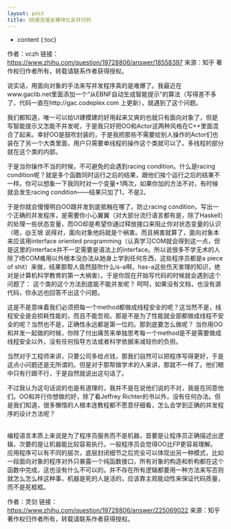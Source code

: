 ```yaml
---
layout: post
title: OO是否是反模块化反并行的
---
```


* content
{:toc}



作者：vczh
链接：https://www.zhihu.com/question/19728806/answer/18558397
来源：知乎
著作权归作者所有，转载请联系作者获得授权。

说实话，用面向对象的手法来写并发程序真的是难爆了。我最近在www.gaclib.net里面添加一个“从EBNF自动生成智能提示”的算法（写得差不多了，代码一直在http://gac.codeplex.com 上更新），就遇到了这个问题。

我们都知道，唯一可以给UI建模建的好用起来又爽的也就只有面向对象了，但是写智能提示又怎能不并发呢，于是我只好把OO和Actor这两种风格在C++里面混合了起来。幸好OO是鼓吹封装的，于是我把那些不需要给别人操作的Actor们也装在了另一个大类里面，用户只需要单线程的操作这个类就可以了。多线程的部分就在这个类的内部。

于是当你操作不当的时候，不可避免的会遇到racing condition。什么是racing condition呢？就是多个函数同时运行之后的结果，跟他们挨个运行之后的结果不一样。你可以想象一下我同时对一个变量+1两次，如果你加的方法不对，有时候就会发生racing condition——结果只加了1，不是2。

于是你就会慢慢明白OO跟并发到底抵触在哪了。防止racing condition，写出一个正确的并发程序，是需要你小心翼翼（对大部分流行语言都有是，除了Haskell）的处理一些状态变量，而OO却是希望你通过释放接口来阻止你对状态变量的认识（嗯，@王垠 说得对，面向对象他妈就是个祸害。而且祸害就算了，面向对象本来应该用interface oriented programming（认真学习COM就会得到这一点，但是这里的interface并不一定需要是语法上的interface。所以说很多不学无术的人除了喷COM难用以外根本没办法从她身上学到任何东西，这些程序员都是a piece of shit）来做，结果那帮人竟然鼓吹什么is-a啊，has-a这些伤天害理的知识，绝对是计算机科学教育的第一大祸害）。于是你现在开始写代码的时候就会遇到这个问题了：
这个类的这个方法到底能不能并发呢？
呵呵，如果没有文档，也没有源代码，你永远也回答不出这个问题。

这是不是意味着我们必须把每一个method都做成线程安全的呢？这当然不是，线程安全是会损耗性能的，而且不能忽视。那是不是为了性能就全部都做成线程不安全的呢？当然也不是，正确性永远都是第一位的。那到底要怎么做呢？
当你用OO和并发一起做的时候，你除了付出痛苦来单独思考每一个method是不是需要做成线程安全以外，没有任何指导方法或者科学依据来减轻你的负担。

当然对于工程师来讲，只要公司多给点钱，那我们自然可以把程序写得更好，于是这点小问题还是无所谓的。但是对于那帮做学术的人来讲，那就不一样了。他们眼中只有行跟不行，于是自然就说出这句话了。

不过我认为这句话说的也是有道理的，我并不是在说他们说的不对，我是在同意他们。OO和并行你想做的好，除了看Jeffrey Richter的书以外，没有任何办法。但是我们知道，很多懒惰的人根本连教程都不愿意仔细看，怎么会学到正确的并发程序的设计方法呢？

\
编程语言本质上来说是为了程序员服务而不是机器，首要是让程序员正确描述出逻辑，次要的是让机器能比较容易执行。一般程序员会觉得OO比FP更容易理解。
应用程序可以有不同的层次，底层封闭细节之后完全可以体现出另一种模式，比如一段面向对象的程序对外只暴露一个纯函数接口，所有对象的构造和析构都在这个函数中完成，这也没有什么不可以的。并不存在所有逻辑都要用一种方法来写否则就怎么怎么样这种事，机器是死的人是活的，应该靠主观能动性来保证代码质量，而不是死框框。

作者：灵剑
链接：https://www.zhihu.com/question/19728806/answer/225069022
来源：知乎
著作权归作者所有，转载请联系作者获得授权。
